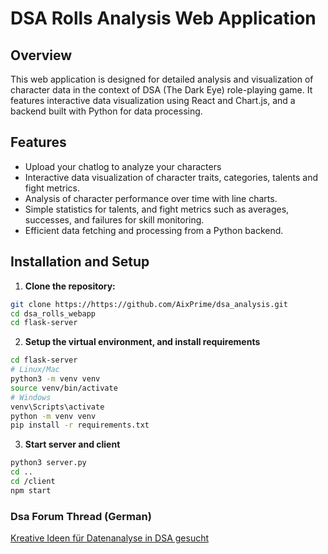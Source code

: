 # DSA Rolls Analysis Web Application

## Overview

This web application is designed for detailed analysis and visualization of character data in the context of DSA (The Dark Eye) role-playing game. It features interactive data visualization using React and Chart.js, and a backend built with Python for data processing.

## Features

- Upload your chatlog to analyze your characters
- Interactive data visualization of character traits, categories, talents and fight metrics.
- Analysis of character performance over time with line charts.
- Simple statistics for talents, and fight metrics such as averages, successes, and failures for skill monitoring.
- Efficient data fetching and processing from a Python backend.

## Installation and Setup

1. **Clone the repository:**
   
```bash
git clone https://https://github.com/AixPrime/dsa_analysis.git
cd dsa_rolls_webapp
cd flask-server
```


2. **Setup the virtual environment, and install requirements**
```bash
cd flask-server
# Linux/Mac
python3 -m venv venv 
source venv/bin/activate
# Windows
venv\Scripts\activate
python -m venv venv
pip install -r requirements.txt
```

3. **Start server and client**
```bash
python3 server.py
cd ..
cd /client
npm start
```

### Dsa Forum Thread (German)

[Kreative Ideen für Datenanalyse in DSA gesucht](https://dsaforum.de/viewtopic.php?p=2130810&sid=35430a31d27d49c3c592265d31acf1e0#p2130810)
